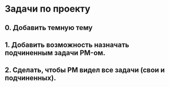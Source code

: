# Задачи по проекту

## 0. Добавить темную тему

## 1. Добавить возможность назначать подчиненным задачи PM-ом.

## 2. Сделать, чтобы PM видел все задачи (свои и подчиненных).
